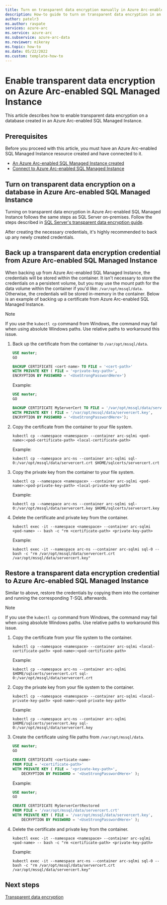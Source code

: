 ```yaml
---
title: Turn on transparent data encryption manually in Azure Arc-enabled SQL Managed Instance
description: How-to guide to turn on transparent data encryption in an Azure Arc-enabled SQL Managed Instance
author: patelr3
ms.author: ravpate
services: azure-arc
ms.service: azure-arc
ms.subservice: azure-arc-data
ms.reviewer: mikeray
ms.topic: how-to
ms.date: 05/22/2022
ms.custom: template-how-to
---
```


# Enable transparent data encryption on Azure Arc-enabled SQL Managed Instance

This article describes how to enable transparent data encryption on a database created in an Azure Arc-enabled SQL Managed Instance.

## Prerequisites

Before you proceed with this article, you must have an Azure Arc-enabled SQL Managed Instance resource created and have connected to it.

- [An Azure Arc-enabled SQL Managed Instance created](./create-sql-managed-instance.md)
- [Connect to Azure Arc-enabled SQL Managed Instance](./connect-managed-instance.md)

## Turn on transparent data encryption on a database in Azure Arc-enabled SQL Managed Instance

Turning on transparent data encryption in Azure Arc-enabled SQL Managed Instance follows the same steps as SQL Server on-premises. Follow the steps described in [SQL Server's transparent data encryption guide](/sql/relational-databases/security/encryption/transparent-data-encryption#enable-tde).

After creating the necessary credentials, it's highly recommended to back up any newly created credentials.

## Back up a transparent data encryption credential from Azure Arc-enabled SQL Managed Instance

When backing up from Azure Arc-enabled SQL Managed Instance, the credentials will be stored within the container. It isn't necessary to store the credentials on a persistent volume, but you may use the mount path for the data volume within the container if you'd like: `/var/opt/mssql/data`. Otherwise, the credentials will be stored in-memory in the container.  Below is an example of backing up a certificate from Azure Arc-enabled SQL Managed Instance.

> [!NOTE]
> If you use the `kubectl cp` command from Windows, the command may fail when using absolute Windows paths. Use relative paths to workaround this issue.

1. Back up the certificate from the container to `/var/opt/mssql/data`.

   ```sql
   USE master;
   GO

   BACKUP CERTIFICATE <cert-name> TO FILE = '<cert-path>'
   WITH PRIVATE KEY ( FILE = '<private-key-path>',
   ENCRYPTION BY PASSWORD = '<UseStrongPasswordHere>')
   ```

   Example:

   ```sql
   USE master;
   GO

   BACKUP CERTIFICATE MyServerCert TO FILE = '/var/opt/mssql/data/servercert.crt'
   WITH PRIVATE KEY ( FILE = '/var/opt/mssql/data/servercert.key',
   ENCRYPTION BY PASSWORD = '<UseStrongPasswordHere>');
   ```

2. Copy the certificate from the container to your file system.

   ```console
   kubectl cp --namespace <namespace> --container arc-sqlmi <pod-name>:<pod-certificate-path> <local-certificate-path>
   ```

   Example:

   ```console
   kubectl cp --namespace arc-ns --container arc-sqlmi sql-0:/var/opt/mssql/data/servercert.crt $HOME/sqlcerts/servercert.crt
   ```

3. Copy the private key from the container to your file system.

   ```console
   kubectl cp --namespace <namespace> --container arc-sqlmi <pod-name>:<pod-private-key-path> <local-private-key-path>
   ```

   Example:

   ```console
   kubectl cp --namespace arc-ns --container arc-sqlmi sql-0:/var/opt/mssql/data/servercert.key $HOME/sqlcerts/servercert.key
   ```

4. Delete the certificate and private key from the container.

   ```console
   kubectl exec -it --namespace <namespace> --container arc-sqlmi <pod-name> -- bash -c "rm <certificate-path> <private-key-path>
   ```

   Example:

   ```console
   kubectl exec -it --namespace arc-ns --container arc-sqlmi sql-0 -- bash -c "rm /var/opt/mssql/data/servercert.crt /var/opt/mssql/data/servercert.key"
   ```

## Restore a transparent data encryption credential to Azure Arc-enabled SQL Managed Instance

Similar to above, restore the credentials by copying them into the container and running the corresponding T-SQL afterwards.

> [!NOTE]
> If you use the `kubectl cp` command from Windows, the command may fail when using absolute Windows paths. Use relative paths to workaround this issue.

1. Copy the certificate from your file system to the container.

   ```console
   kubectl cp --namespace <namespace> --container arc-sqlmi <local-certificate-path> <pod-name>:<pod-certificate-path>
   ```

   Example:

   ```console
   kubectl cp --namespace arc-ns --container arc-sqlmi $HOME/sqlcerts/servercert.crt sql-0:/var/opt/mssql/data/servercert.crt
   ```

2. Copy the private key from your file system to the container.

   ```console
   kubectl cp --namespace <namespace> --container arc-sqlmi <local-private-key-path> <pod-name>:<pod-private-key-path>
   ```

   Example:

   ```console
   kubectl cp --namespace arc-ns --container arc-sqlmi $HOME/sqlcerts/servercert.key sql-0:/var/opt/mssql/data/servercert.key
   ```

3. Create the certificate using file paths from `/var/opt/mssql/data`.

   ```sql
   USE master;
   GO

   CREATE CERTIFICATE <certicate-name>
   FROM FILE = '<certificate-path>'
   WITH PRIVATE KEY ( FILE = '<private-key-path>',
       DECRYPTION BY PASSWORD = '<UseStrongPasswordHere>' );
   ```

   Example:

   ```sql
   USE master;
   GO

   CREATE CERTIFICATE MyServerCertRestored
   FROM FILE = '/var/opt/mssql/data/servercert.crt'
   WITH PRIVATE KEY ( FILE = '/var/opt/mssql/data/servercert.key',
       DECRYPTION BY PASSWORD = '<UseStrongPasswordHere>' );
   ```

4. Delete the certificate and private key from the container.

   ```console
   kubectl exec -it --namespace <namespace> --container arc-sqlmi <pod-name> -- bash -c "rm <certificate-path> <private-key-path>
   ```

   Example:

   ```console
   kubectl exec -it --namespace arc-ns --container arc-sqlmi sql-0 -- bash -c "rm /var/opt/mssql/data/servercert.crt /var/opt/mssql/data/servercert.key"
   ```

## Next steps

[Transparent data encryption](/sql/relational-databases/security/encryption/transparent-data-encryption)
